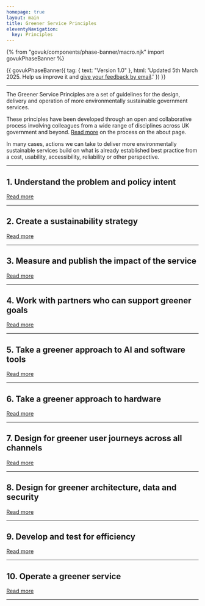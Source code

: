 ```yaml
---
homepage: true
layout: main
title: Greener Service Principles
eleventyNavigation:
  key: Principles
---
```


{% from "govuk/components/phase-banner/macro.njk" import govukPhaseBanner %}

{{ govukPhaseBanner({
  tag: {
    text: "Version 1.0"
  },
  html: 'Updated 5th March 2025. Help us improve it and <a class="govuk-link" href="#">give your feedback by email</a>.'
}) }}

* * *

The Greener Service Principles are a set of guidelines for the design, delivery and operation of more environmentally sustainable government services.

These principles have been developed through an open and collaborative process involving colleagues from a wide range of disciplines across UK government and beyond. [Read more](#) on the process on the about page.

<div class="govuk-inset-text app-wcag-callout">
  <p class="govuk-body">In many cases, actions we can take to deliver more environmentally sustainable services build on what is already established best practice from a cost, usability, accessibility, reliability or other perspective.</p>
</div>


* * *
## 1\. Understand the problem and policy intent
[Read more](principles/1-understand-the-problem-and-policy-intent)
* * *

## 2\. Create a sustainability strategy
[Read more](principles/2-create-a-sustainability-strategy)

* * *

## 3\. Measure and publish the impact of the service
[Read more](#)

* * *

## 4\. Work with partners who can support greener goals
[Read more](principles/4-work-with-partners-who-can-support-greener-goals)

* * *

## 5\. Take a greener approach to AI and software tools
[Read more](principles/5-take-a-greener-approach-to-AI-and-software-tools)

* * *

## 6\. Take a greener approach to hardware
[Read more](principles/6-take-a-greener-approach-to-hardware)

* * *

## 7\. Design for greener user journeys across all channels
[Read more](principles/7-design-for-greener-user-journeys-across-all-channels)

* * *

## 8\. Design for greener architecture, data and security
[Read more](principles/8-design-for-greener-architecture-data-security)

* * *

## 9\. Develop and test for efficiency
[Read more](principles/9-develop-and-test-for-efficency)

* * *

## 10\. Operate a greener service
[Read more](principles/10-operate-a-greener-service)

* * *
